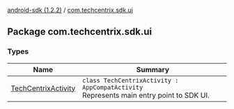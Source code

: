 [android-sdk (1.2.2)](../index.md) / [com.techcentrix.sdk.ui](./index.md)

## Package com.techcentrix.sdk.ui

### Types

| Name | Summary |
|---|---|
| [TechCentrixActivity](-tech-centrix-activity/index.md) | `class TechCentrixActivity : AppCompatActivity`<br>Represents main entry point to SDK UI. |
